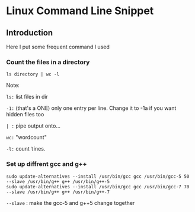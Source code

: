 # Linux Command Line Snippet

## Introduction

Here I put some frequent command I used

### Count the files in a directory

```ls directory | wc -l```

Note:

`ls:` list files in dir

`-1:` (that's a ONE) only one entry per line. Change it to -1a if you want hidden files too

`| :` pipe output onto...

`wc:` "wordcount"

`-l:` count `l`ines.

### Set up diffrent gcc and g++

```
sudo update-alternatives --install /usr/bin/gcc gcc /usr/bin/gcc-5 50 --slave /usr/bin/g++ g++ /usr/bin/g++-5
sudo update-alternatives --install /usr/bin/gcc gcc /usr/bin/gcc-7 70 --slave /usr/bin/g++ g++ /usr/bin/g++-7
```
`--slave` : make the gcc-5 and g++5 change together


